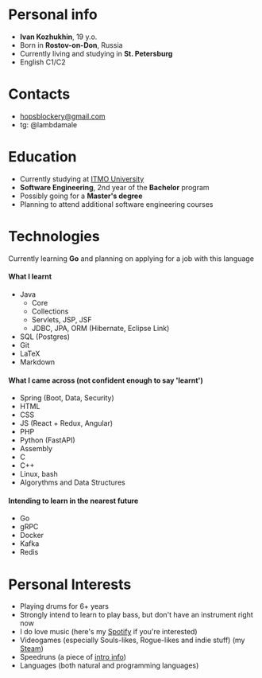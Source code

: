 # Personal info #
- **Ivan Kozhukhin**, 19 y.o.
- Born in **Rostov-on-Don**, Russia
- Currently living and studying in **St. Petersburg**
- English C1/C2

# Contacts #
- hopsblockery@gmail.com
- tg: @lambdamale

# Education #
- Currently studying at [ITMO University](https://en.itmo.ru/)
- **Software Engineering**, 2nd year of the **Bachelor** program
- Possibly going for a **Master's degree**
- Planning to attend additional software engineering courses

# Technologies
Currently learning **Go** and planning on applying for a job with this language
#### What I learnt
- Java
	- Core
	- Collections
	- Servlets, JSP, JSF
	- JDBC, JPA, ORM (Hibernate, Eclipse Link)
- SQL (Postgres)
- Git
- LaTeX
- Markdown
#### What I came across (not confident enough to say 'learnt')
- Spring (Boot, Data, Security)
- HTML
- CSS
- JS (React + Redux, Angular)
- PHP
- Python (FastAPI)
- Assembly
- C
- C++
- Linux, bash
- Algorythms and Data Structures
#### Intending to learn in the nearest future
- Go
- gRPC
- Docker
- Kafka
- Redis

# Personal Interests #
- Playing drums for 6+ years
- Strongly intend to learn to play bass, but don't have an instrument right now
- I do love music (here's my [Spotify](https://open.spotify.com/user/31w5lxhoc74odz4fcialhynd2dom?si=4ad4a796de8e47ad) if you're interested)
- Videogames (especially Souls-likes, Rogue-likes and indie stuff) (my [Steam](https://steamcommunity.com/id/oleg_egorovich/))
- Speedruns (a piece of [intro info](https://www.speedrun.com/about))
- Languages (both natural and programming languages)
